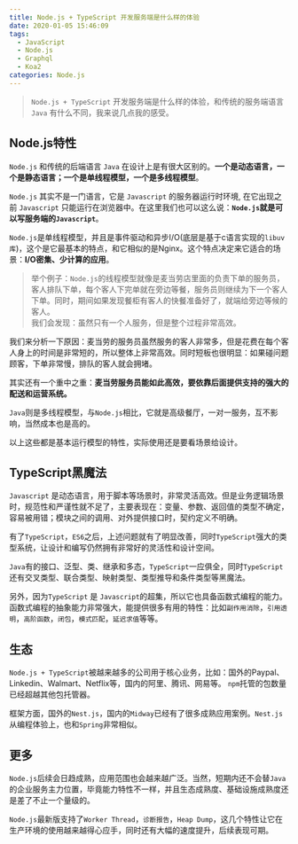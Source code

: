 ```yaml
---
title: Node.js + TypeScript 开发服务端是什么样的体验
date: 2020-01-05 15:46:09
tags:
  - JavaScript
  - Node.js
  - Graphql
  - Koa2
categories: Node.js
---
```

> `Node.js + TypeScript` 开发服务端是什么样的体验，和传统的服务端语言 `Java` 有什么不同，我来说几点我的感受。

## Node.js特性
`Node.js` 和传统的后端语言 `Java` 在设计上是有很大区别的。**一个是动态语言，一个是静态语言；一个是单线程模型，一个是多线程模型**。

`Node.js` 其实不是一门语言，它是 `Javascript` 的服务器运行时环境, 在它出现之前 `Javascript` 只能运行在浏览器中。在这里我们也可以这么说：**`Node.js`就是可以写服务端的`Javascript`**。

`Node.js`是单线程模型，并且是事件驱动和异步I/O(底层是基于c语言实现的`libuv库`)，这个是它最基本的特点，和它相似的是Nginx。这个特点决定来它适合的场景：**I/O密集、少计算的应用**。

> 举个例子：`Node.js`的线程模型就像是麦当劳店里面的负责下单的服务员，客人排队下单，每个客人下完单就在旁边等餐，服务员则继续为下一个客人下单。同时，期间如果发现餐柜有客人的快餐准备好了，就端给旁边等候的客人。  
我们会发现：虽然只有一个人服务，但是整个过程非常高效。

我们来分析一下原因：麦当劳的服务员虽然服务的客人非常多，但是花费在每个客人身上的时间是非常短的，所以整体上非常高效。同时短板也很明显：如果碰问题顾客，下单非常慢，排队的客人就会拥堵。

其实还有一个重中之重：**麦当劳服务员能如此高效，要依靠后面提供支持的强大的配送和运营系统。**

`Java`则是多线程模型，与`Node.js`相比，它就是高级餐厅，一对一服务，互不影响，当然成本也是高的。

以上这些都是基本运行模型的特性，实际使用还是要看场景给设计。

## TypeScript黑魔法
`Javascript` 是动态语言，用于脚本等场景时，非常灵活高效。但是业务逻辑场景时，规范性和严谨性就不足了，主要表现在：变量、参数、返回值的类型不确定，容易被用错；模块之间的调用、对外提供接口时，契约定义不明确。

有了`TypeScript`，`ES6`之后，上述问题就有了明显改善，同时`TypeScript`强大的类型系统，让设计和编写仍然拥有非常好的灵活性和设计空间。

`Java`有的接口、泛型、类、继承和多态，`TypeScript`一应俱全，同时`TypeScript`还有交叉类型、联合类型、映射类型、类型推导和条件类型等黑魔法。

另外，因为`TypeScript` 是 `Javascript`的超集，所以它也具备函数式编程的能力。函数式编程的抽象能力非常强大，能提供很多有用的特性：比如`副作用消除`，`引用透明`，`高阶函数`，`闭包`，`模式匹配`，`延迟求值`等等。


## 生态
`Node.js + TypeScript`被越来越多的公司用于核心业务，比如：国外的Paypal、Linkedin、Walmart、Netflix等，国内的阿里、腾讯、网易等。
`npm`托管的包数量已经超越其他包托管器。

框架方面，国外的`Nest.js`，国内的`Midway`已经有了很多成熟应用案例。`Nest.js`从编程体验上，也和`Spring`非常相似。

## 更多
`Node.js`后续会日趋成熟，应用范围也会越来越广泛。当然，短期内还不会替`Java`的企业服务主力位置，毕竟能力特性不一样，并且生态成熟度、基础设施成熟度还是差了不止一个量级的。

`Node.js`最新版支持了`Worker Thread`，`诊断报告`，`Heap Dump`，这几个特性让它在生产环境的使用越来越得心应手，同时还有大幅的速度提升，后续表现可期。

